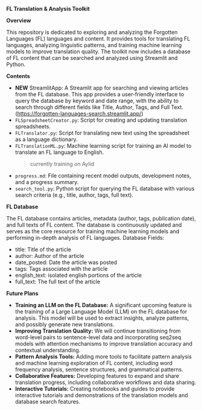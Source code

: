 **FL Translation & Analysis Toolkit**

**Overview**

This repository is dedicated to exploring and analyzing the Forgotten Languages (FL) languages and content. It provides tools for translating FL languages, analyzing linguistic patterns, and training machine learning models to improve translation quality. The toolkit now includes a database of FL content that can be searched and analyzed using Streamlit and Python.
  
**Contents**

- **NEW** StreamlitApp: A Streamlit app for searching and viewing articles from the FL database. This app provides a user-friendly interface to query the database by keyword and date range, with the ability to search through different fields like Title, Author, Tags, and Full Text. (https://forgotten-languages-search.streamlit.app/)
- `FLSpreadsheetCreator.py`: Script for creating and updating translation spreadsheets.
- `FLTranslator.py`: Script for translating new text using the spreadsheet as a language dictionary.
- `FLTranslationML.py`: Machine learning script for training an AI model to translate an FL language to English.
  > currently training on Aylid
- `progress.md`: File containing recent model outputs, development notes, and a progress summary.
- `search_tool.py`: Python script for querying the FL database with various search criteria (e.g., title, author, tags, full text).

**FL Database** 

The FL database contains articles, metadata (author, tags, publication date), and full texts of FL content. The database is continuously updated and serves as the core resource for training machine learning models and performing in-depth analysis of FL languages.
Database Fields:
- title: Title of the article
- author: Author of the article
- date_posted: Date the article was posted
- tags: Tags associated with the article
- english_text: isolated english portions of the article
- full_text: The full text of the article
  
**Future Plans**

- **Training an LLM on the FL Database:** A significant upcoming feature is the training of a Large Language Model (LLM) on the FL database for analysis. This model will be used to extract insights, analyze patterns, and possibly generate new translations.
- **Improving Translation Quality:** We will continue transitioning from word-level pairs to sentence-level data and incorporating seq2seq models with attention mechanisms to improve translation accuracy and contextual understanding.
- **Pattern Analysis Tools:** Adding more tools to facilitate pattern analysis and machine learning exploration of FL content, including word frequency analysis, sentence structures, and grammatical patterns.
- **Collaborative Features:** Developing features to expand and share translation progress, including collaborative workflows and data sharing.
- **Interactive Tutorials:** Creating notebooks and guides to provide interactive tutorials and demonstrations of the translation models and database search features.

